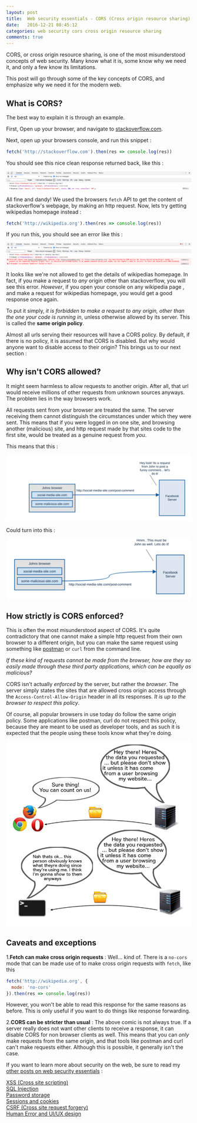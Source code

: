 ```yaml
---
layout: post
title:  Web security essentials - CORS (Cross origin resource sharing) 🔑
date:   2016-12-21 08:45:12
categories: web security cors cross origin resource sharing
comments: true
---
```


CORS, or cross origin resource sharing, is one of the most misunderstood concepts of web security. Many know what it is, some know why we need it, and only a few know its limitations.

This post will go through some of the key concepts of CORS, and emphasize why we need it for the modern web.

<!-- more -->

## What is CORS?

The best way to explain it is through an example.

First, Open up your browser, and navigate to [stackoverflow.com](http://stackoverflow.com/).

Next, open up your browsers console, and run this snippet :

```js
fetch('http://stackoverflow.com').then(res => console.log(res))
```

You should see this nice clean response returned back, like this :

![console](../../images/web-security-essentials/cors-console.png)

All fine and dandy! We used the browsers `fetch` API to get the content of stackoverflow's webpage, by making an http request. Now, lets try getting wikipedias homepage instead :

```js
fetch('http://wikipedia.org').then(res => console.log(res))
```

If you run this, you should see an error like this :

![console](../../images/web-security-essentials/cors-console-no-origin.png)

It looks like we're not allowed to get the details of wikipedias homepage. In fact, if you make a request to _any_ origin other than stackoverflow, you will see this error. _However_, if you open your console on any wikipedia page , and make a request for wikipedias homepage, you would get a good response once again.

To put it simply, _it is forbidden to make a request to any origin, other than the one your code is running in_, unless otherwise allowed by its server. This is called the **same origin policy**.

Almost all urls serving their resources will have a CORS policy. By default, if there is no policy, it is assumed that CORS is disabled. But why would anyone want to disable access to their origin? This brings us to our next section :

## Why isn't CORS allowed?

It might seem harmless to allow requests to another origin. After all, that url would receive millions of other requests from unknown sources anyways. The problem lies in the way browsers work.

All requests sent from your browser are treated the same. The server receiving them cannot distinguish the circumstances under which they were sent. This means that if you were logged in on one site, and browsing another (malicious) site, and http request made by that sites code to the first site, would be treated as a genuine request from _you_.

This means that this :

![console](../../images/web-security-essentials/comic1.svg)

Could turn into this :

![console](../../images/web-security-essentials/comic2.svg)

## How strictly is CORS enforced?

This is often the most misunderstood aspect of CORS. It's quite contradictory that one cannot make a simple http request from their own browser to a different origin, but you can make the same request using something like [postman](https://www.getpostman.com/) or `curl` from the command line.

_If these kind of requests cannot be made from the browser, how are they so easily made through these third party applications, which can be equally as malicious?_

CORS isn't actually _enforced_ by the server, but rather the _browser_. The server simply states the sites that are allowed cross origin access through the `Access-Control-Allow-Origin` header in all its responses. _It is up to the browser to respect this policy_.

Of course, all popular browsers in use today do follow the same origin policy. Some applications like postman, curl do not respect this policy, because they are meant to be used as developer tools, and as such it is expected that the people using these tools know what they're doing.

![console](../../images/web-security-essentials/corscomic.png)

## Caveats and exceptions

1.**Fetch can make cross origin requests** : Well... kind of. There is a `no-cors` mode that can be made use of to make cross origin requests with `fetch`, like this

```js
fetch('http://wikipedia.org', {
  mode: 'no-cors'
}).then(res => console.log(res))
```

However, you won't be able to read this response for the same reasons as before. This is only useful if you want to do things like response forwarding.

2.**CORS can be stricter than usual** : The above comic is not always true. If a server really does not want other clients to receive a response, it can disable CORS for non browser clients as well. This means that you can _only_ make requests from the same origin, and that tools like postman and curl can't make requests either. Although this is possible, it generally isn't the case.

If you want to learn more about security on the web, be sure to read my [other posts on web security essentials](/blog/2017/01/16/web-security-essentials/) :

[XSS (Cross site scripting)](/blog/2016/11/24/web-security-xss/)  
[SQL Injection](/blog/2016/11/24/what-is-sql-injection/)  
[Password storage](/blog/2017/01/01/web-security-password-storage/)  
[Sessions and cookies](/blog/2017/01/08/web-security-session-cookies/)  
[CSRF (Cross site request forgery)](/blog/2017/01/14/web-security-cross-site-request-forgery/)  
[Human Error and UI/UX design](/blog/2017/01/14/web-security-human-error/)
